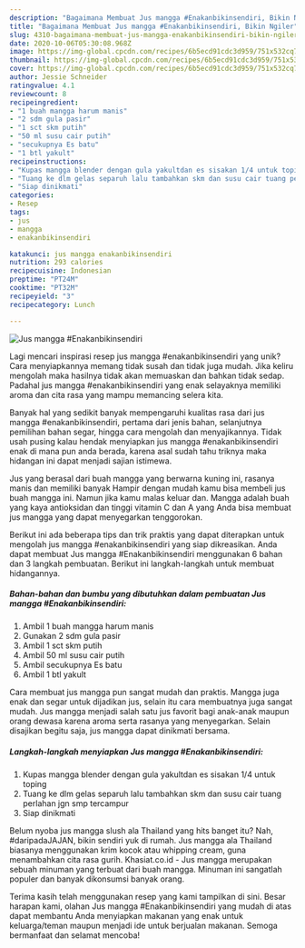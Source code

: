 ```yaml
---
description: "Bagaimana Membuat Jus mangga #Enakanbikinsendiri, Bikin Ngiler"
title: "Bagaimana Membuat Jus mangga #Enakanbikinsendiri, Bikin Ngiler"
slug: 4310-bagaimana-membuat-jus-mangga-enakanbikinsendiri-bikin-ngiler
date: 2020-10-06T05:30:08.968Z
image: https://img-global.cpcdn.com/recipes/6b5ecd91cdc3d959/751x532cq70/jus-mangga-enakanbikinsendiri-foto-resep-utama.jpg
thumbnail: https://img-global.cpcdn.com/recipes/6b5ecd91cdc3d959/751x532cq70/jus-mangga-enakanbikinsendiri-foto-resep-utama.jpg
cover: https://img-global.cpcdn.com/recipes/6b5ecd91cdc3d959/751x532cq70/jus-mangga-enakanbikinsendiri-foto-resep-utama.jpg
author: Jessie Schneider
ratingvalue: 4.1
reviewcount: 8
recipeingredient:
- "1 buah mangga harum manis"
- "2 sdm gula pasir"
- "1 sct skm putih"
- "50 ml susu cair putih"
- "secukupnya Es batu"
- "1 btl yakult"
recipeinstructions:
- "Kupas mangga blender dengan gula yakultdan es sisakan 1/4 untuk toping"
- "Tuang ke dlm gelas separuh lalu tambahkan skm dan susu cair tuang perlahan jgn smp tercampur"
- "Siap dinikmati"
categories:
- Resep
tags:
- jus
- mangga
- enakanbikinsendiri

katakunci: jus mangga enakanbikinsendiri 
nutrition: 293 calories
recipecuisine: Indonesian
preptime: "PT24M"
cooktime: "PT32M"
recipeyield: "3"
recipecategory: Lunch

---
```



![Jus mangga #Enakanbikinsendiri](https://img-global.cpcdn.com/recipes/6b5ecd91cdc3d959/751x532cq70/jus-mangga-enakanbikinsendiri-foto-resep-utama.jpg)

Lagi mencari inspirasi resep jus mangga #enakanbikinsendiri yang unik? Cara menyiapkannya memang tidak susah dan tidak juga mudah. Jika keliru mengolah maka hasilnya tidak akan memuaskan dan bahkan tidak sedap. Padahal jus mangga #enakanbikinsendiri yang enak selayaknya memiliki aroma dan cita rasa yang mampu memancing selera kita.

Banyak hal yang sedikit banyak mempengaruhi kualitas rasa dari jus mangga #enakanbikinsendiri, pertama dari jenis bahan, selanjutnya pemilihan bahan segar, hingga cara mengolah dan menyajikannya. Tidak usah pusing kalau hendak menyiapkan jus mangga #enakanbikinsendiri enak di mana pun anda berada, karena asal sudah tahu triknya maka hidangan ini dapat menjadi sajian istimewa.

Jus yang berasal dari buah mangga yang berwarna kuning ini, rasanya manis dan memiliki banyak Hampir dengan mudah kamu bisa membeli jus buah mangga ini. Namun jika kamu malas keluar dan. Mangga adalah buah yang kaya antioksidan dan tinggi vitamin C dan A yang Anda bisa membuat jus mangga yang dapat menyegarkan tenggorokan.


Berikut ini ada beberapa tips dan trik praktis yang dapat diterapkan untuk mengolah jus mangga #enakanbikinsendiri yang siap dikreasikan. Anda dapat membuat Jus mangga #Enakanbikinsendiri menggunakan 6 bahan dan 3 langkah pembuatan. Berikut ini langkah-langkah untuk membuat hidangannya.

<!--inarticleads1-->

##### Bahan-bahan dan bumbu yang dibutuhkan dalam pembuatan Jus mangga #Enakanbikinsendiri:

1. Ambil 1 buah mangga harum manis
1. Gunakan 2 sdm gula pasir
1. Ambil 1 sct skm putih
1. Ambil 50 ml susu cair putih
1. Ambil secukupnya Es batu
1. Ambil 1 btl yakult


Cara membuat jus mangga pun sangat mudah dan praktis. Mangga juga enak dan segar untuk dijadikan jus, selain itu cara membuatnya juga sangat mudah. Jus mangga menjadi salah satu jus favorit bagi anak-anak maupun orang dewasa karena aroma serta rasanya yang menyegarkan. Selain disajikan begitu saja, jus mangga dapat dinikmati bersama. 

<!--inarticleads2-->

##### Langkah-langkah menyiapkan Jus mangga #Enakanbikinsendiri:

1. Kupas mangga blender dengan gula yakultdan es sisakan 1/4 untuk toping
1. Tuang ke dlm gelas separuh lalu tambahkan skm dan susu cair tuang perlahan jgn smp tercampur
1. Siap dinikmati


Belum nyoba jus mangga slush ala Thailand yang hits banget itu? Nah, #daripadaJAJAN, bikin sendiri yuk di rumah. Jus mangga ala Thailand biasanya menggunakan krim kocok atau whipping cream, guna menambahkan cita rasa gurih. Khasiat.co.id - Jus mangga merupakan sebuah minuman yang terbuat dari buah mangga. Minuman ini sangatlah populer dan banyak dikonsumsi banyak orang. 

Terima kasih telah menggunakan resep yang kami tampilkan di sini. Besar harapan kami, olahan Jus mangga #Enakanbikinsendiri yang mudah di atas dapat membantu Anda menyiapkan makanan yang enak untuk keluarga/teman maupun menjadi ide untuk berjualan makanan. Semoga bermanfaat dan selamat mencoba!
